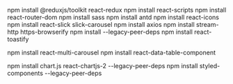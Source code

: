 npm install @reduxjs/toolkit react-redux
npm install react-scripts
npm install react-router-dom
npm install sass
npm install antd
npm install react-icons
npm install react-slick slick-carousel
npm install axios
npm install stream-http https-browserify
npm install --legacy-peer-deps
npm install react-toastify


npm install react-multi-carousel
npm install react-data-table-component

npm install chart.js react-chartjs-2 --legacy-peer-deps
npm install styled-components --legacy-peer-deps


